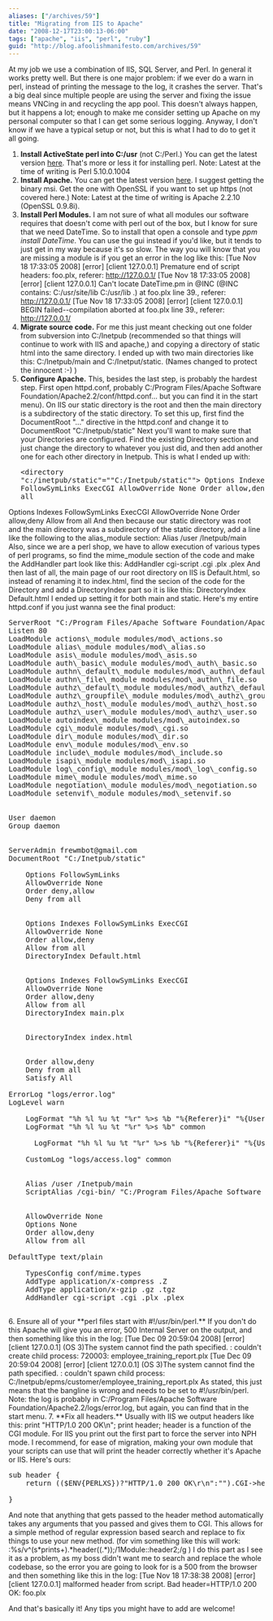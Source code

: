 ```yaml
---
aliases: ["/archives/59"]
title: "Migrating from IIS to Apache"
date: "2008-12-17T23:00:13-06:00"
tags: ["apache", "iis", "perl", "ruby"]
guid: "http://blog.afoolishmanifesto.com/archives/59"
---
```

At my job we use a combination of IIS, SQL Server, and Perl. In general it works pretty well. But there is one major problem: if we ever do a warn in perl, instead of printing the message to the log, it crashes the server. That's a big deal since multiple people are using the server and fixing the issue means VNCing in and recycling the app pool. This doesn't always happen, but it happens a lot; enough to make me consider setting up Apache on my personal computer so that I can get some serious logging. Anyway, I don't know if we have a typical setup or not, but this is what I had to do to get it all going.

1. **Install ActiveState perl into C:/usr** (not C:/Perl.) You can get the latest version [here](http://www.activestate.com/Products/activeperl/index.mhtml). That's more or less it for installing perl. Note: Latest at the time of writing is Perl 5.10.0.1004
2. **Install Apache.** You can get the latest version [here](http://httpd.apache.org/download.cgi). I suggest getting the binary msi. Get the one with OpenSSL if you want to set up https (not covered here.) Note: Latest at the time of writing is Apache 2.2.10 (OpenSSL 0.9.8i).
3. **Install Perl Modules.** I am not sure of what all modules our software requires that doesn't come with perl out of the box, but I know for sure that we need DateTime. So to install that open a console and type _ppm install DateTime_. You can use the gui instead if you'd like, but it tends to just get in my way because it's so slow. The way you will know that you are missing a module is if you get an error in the log like this:
    [Tue Nov 18 17:33:05 2008] [error] [client 127.0.0.1] Premature end of script headers: foo.plx, referer: http://127.0.0.1/
    [Tue Nov 18 17:33:05 2008] [error] [client 127.0.0.1] Can't locate DateTime.pm in @INC (@INC contains: C:/usr/site/lib C:/usr/lib .) at foo.plx line 39., referer: http://127.0.0.1/
    [Tue Nov 18 17:33:05 2008] [error] [client 127.0.0.1] BEGIN failed--compilation aborted at foo.plx line 39., referer: http://127.0.0.1/
4. **Migrate source code.** For me this just meant checking out one folder from subversion into C:/Inetpub (recommended so that things will continue to work with IIS and apache,) and copying a directory of static html into the same directory. I ended up with two main directories like this: C:/Inetpub/main and C:/Inetput/static. (Names changed to protect the innocent :-) )
5. **Configure Apache.** This, besides the last step, is probably the hardest step. First open httpd.conf, probably C:/Program Files/Apache Software Foundation/Apache2.2/conf/httpd.conf... but you can find it in the start menu). On IIS our static directory is the root and then the main directory is a subdirectory of the static directory. To set this up, first find the     DocumentRoot "..."    directive in the httpd.conf and change it to    DocumentRoot "C:/Inetpub/static"    Next you'll want to make sure that your Directories are configured. Find the existing Directory section and just change the directory to whatever you just did, and then add another one for each other directory in Inetpub. This is what I ended up with:<pre><directory "c:/inetpub/static"=""C:/Inetpub/static"">
    Options Indexes FollowSymLinks ExecCGI
    AllowOverride None
    Order allow,deny
    Allow from all
</directory>
<directory "c:/inetpub/main"=""C:/Inetpub/main"">
    Options Indexes FollowSymLinks ExecCGI
    AllowOverride None
    Order allow,deny
    Allow from all
</directory>
</pre>    And then because our static directory was root and the main directory was a subdirectory of the static directory, add a line like the following to the alias_module section:    Alias /user /Inetpub/main    Also, since we are a perl shop, we have to allow execution of various types of perl programs, so find the mime_module section of the code and make the AddHandler part look like this:    AddHandler cgi-script .cgi .plx .plex    And then last of all, the main page of our root directory on IIS is Default.html, so instead of renaming it to index.html, find the secion of the code for the Directory and add a DirectoryIndex part so it is like this:    DirectoryIndex Default.html    I ended up setting it for both main and static. Here's my entire httpd.conf if you just wanna see the final product:<pre>
ServerRoot "C:/Program Files/Apache Software Foundation/Apache2.2"
Listen 80
LoadModule actions\_module modules/mod\_actions.so
LoadModule alias\_module modules/mod\_alias.so
LoadModule asis\_module modules/mod\_asis.so
LoadModule auth\_basic\_module modules/mod\_auth\_basic.so
LoadModule authn\_default\_module modules/mod\_authn\_default.so
LoadModule authn\_file\_module modules/mod\_authn\_file.so
LoadModule authz\_default\_module modules/mod\_authz\_default.so
LoadModule authz\_groupfile\_module modules/mod\_authz\_groupfile.so
LoadModule authz\_host\_module modules/mod\_authz\_host.so
LoadModule authz\_user\_module modules/mod\_authz\_user.so
LoadModule autoindex\_module modules/mod\_autoindex.so
LoadModule cgi\_module modules/mod\_cgi.so
LoadModule dir\_module modules/mod\_dir.so
LoadModule env\_module modules/mod\_env.so
LoadModule include\_module modules/mod\_include.so
LoadModule isapi\_module modules/mod\_isapi.so
LoadModule log\_config\_module modules/mod\_log\_config.so
LoadModule mime\_module modules/mod\_mime.so
LoadModule negotiation\_module modules/mod\_negotiation.so
LoadModule setenvif\_module modules/mod\_setenvif.so
<ifmodule !mpm_netware_module="!mpm_netware_module">
<ifmodule !mpm_winnt_module="!mpm_winnt_module">
User daemon
Group daemon
</ifmodule>
</ifmodule>
ServerAdmin frewmbot@gmail.com
DocumentRoot "C:/Inetpub/static"
<directory>
    Options FollowSymLinks
    AllowOverride None
    Order deny,allow
    Deny from all
</directory>
<directory "c:/inetpub/static"=""C:/Inetpub/static"">
    Options Indexes FollowSymLinks ExecCGI
    AllowOverride None
    Order allow,deny
    Allow from all
    DirectoryIndex Default.html
</directory>
<directory "c:/inetpub/main"=""C:/Inetpub/main"">
    Options Indexes FollowSymLinks ExecCGI
    AllowOverride None
    Order allow,deny
    Allow from all
    DirectoryIndex main.plx
</directory>
<ifmodule dir_module="dir_module">
    DirectoryIndex index.html
</ifmodule>
<filesmatch "^.ht"=""^.ht"">
    Order allow,deny
    Deny from all
    Satisfy All
</filesmatch>
ErrorLog "logs/error.log"
LogLevel warn
<ifmodule log_config_module="log_config_module">
    LogFormat "%h %l %u %t "%r" %&gt;s %b "%{Referer}i" "%{User-Agent}i"" combined
    LogFormat "%h %l %u %t "%r" %&gt;s %b" common
    <ifmodule logio_module="logio_module">
      LogFormat "%h %l %u %t "%r" %&gt;s %b "%{Referer}i" "%{User-Agent}i" %I %O" combinedio
    </ifmodule>
    CustomLog "logs/access.log" common
</ifmodule>
<ifmodule alias_module="alias_module">
    Alias /user /Inetpub/main
    ScriptAlias /cgi-bin/ "C:/Program Files/Apache Software Foundation/Apache2.2/cgi-bin/"
</ifmodule>
<directory "c:/program=""C:/Program" files/apache="Files/Apache" foundation/apache2.2/cgi-bin"="Foundation/Apache2.2/cgi-bin"" software="Software">
    AllowOverride None
    Options None
    Order allow,deny
    Allow from all
</directory>
DefaultType text/plain
<ifmodule mime_module="mime_module">
    TypesConfig conf/mime.types
    AddType application/x-compress .Z
    AddType application/x-gzip .gz .tgz
    AddHandler cgi-script .cgi .plx .plex
</ifmodule>
</pre>
6. Ensure all of your **perl files start with #!/usr/bin/perl.** If you don't do this Apache will give you an error, 500 Internal Server on the output, and then something like this in the log:      [Tue Dec 09 20:59:04 2008] [error] [client 127.0.0.1] (OS 3)The system cannot find the path specified.  : couldn't create child process: 720003: employee_training_report.plx
    [Tue Dec 09 20:59:04 2008] [error] [client 127.0.0.1] (OS 3)The system cannot find the path specified.  : couldn't spawn child process: C:/Inetpub/epms/customer/employee_training_report.plx
    As stated, this just means that the bangline is wrong and needs to be set to #!/usr/bin/perl. Note: the log is probably in C:/Program Files/Apache Software Foundation/Apache2.2/logs/error.log, but again, you can find that in the start menu.
7. **Fix all headers.** Usually with IIS we output headers like this:      print "HTTP/1.0 200 OK\n";
    print header;    header is a function of the CGI module. For IIS you print out the first part to force the server into NPH mode. I recommend, for ease of migration, making your own module that your scripts can use that will print the header correctly whether it's Apache or IIS. Here's ours:<pre>sub header {
    return (($ENV{PERLXS})?"HTTP/1.0 200 OK\r\n":"").CGI-&gt;header(@_);<br />
}</pre>    And note that anything that gets passed to the header method automatically takes any arguments that you passed and gives them to CGI. This allows for a simple method of regular expression based search and replace to fix things to use your new method. (for vim something like this will work: :%s/v^(s*prints+).*header((.*));/1Module::header2;/g )    I do this part as I see it as a problem, as my boss didn't want me to search and replace the whole codebase, so the error you are going to look for is a 500 from the browser and then something like this in the log:    [Tue Nov 18 17:38:38 2008] [error] [client 127.0.0.1] malformed header from script. Bad header=HTTP/1.0 200 OK: foo.plx

And that's basically it! Any tips you might have to add are welcome!

